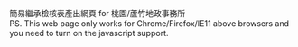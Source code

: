 簡易繼承檢核表產出網頁 for 桃園/蘆竹地政事務所 <br/>
PS. This web page only works for Chrome/Firefox/IE11 above browsers and you need to turn on the javascript support.
